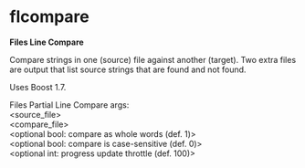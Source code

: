 # flcompare
**Files Line Compare**

Compare strings in one (source) file against another (target). Two extra files are output that list source strings that are found and not found.

Uses Boost 1.7.

Files Partial Line Compare args:<br>
        <source_file><br>
        <compare_file><br>
        <optional bool: compare as whole words (def. 1)><br>
        <optional bool: compare is case-sensitive (def. 0)><br>
        <optional int: progress update throttle (def. 100)><br>
